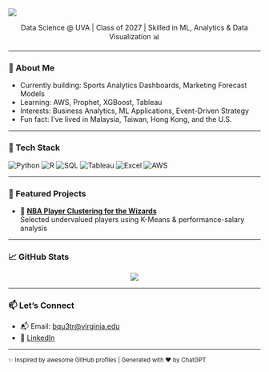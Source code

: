 <img align="center" src="https://capsule-render.vercel.app/api?type=waving&color=gradient&height=200&section=header&text=Hi%20I'm%20Patrick%20👨‍💻&fontSize=40&fontColor=ffffff" />

<p align="center">
  Data Science @ UVA | Class of 2027 | Skilled in ML, Analytics & Data Visualization 📊
</p>

---

### 💫 About Me

- Currently building: Sports Analytics Dashboards, Marketing Forecast Models
- Learning: AWS, Prophet, XGBoost, Tableau
- Interests: Business Analytics, ML Applications, Event-Driven Strategy
- Fun fact: I’ve lived in Malaysia, Taiwan, Hong Kong, and the U.S.

---

### 🚀 Tech Stack

![Python](https://img.shields.io/badge/Python-3776AB?style=for-the-badge&logo=python&logoColor=white)
![R](https://img.shields.io/badge/R-276DC3?style=for-the-badge&logo=r&logoColor=white)
![SQL](https://img.shields.io/badge/SQL-4479A1?style=for-the-badge&logo=postgresql&logoColor=white)
![Tableau](https://img.shields.io/badge/Tableau-E97627?style=for-the-badge&logo=tableau&logoColor=white)
![Excel](https://img.shields.io/badge/Excel-217346?style=for-the-badge&logo=microsoft-excel&logoColor=white)
![AWS](https://img.shields.io/badge/AWS-232F3E?style=for-the-badge&logo=amazon-aws&logoColor=white)

---

### 🧠 Featured Projects

- 🏀 [**NBA Player Clustering for the Wizards**](https://github.com/PatrickHo718/Moneyball-NBA-Edition-)  
  Selected undervalued players using K-Means & performance-salary analysis
---

### 📈 GitHub Stats

<p align="center">
  <img src="https://github-readme-stats.vercel.app/api/top-langs/?username=PatrickHo718&layout=compact&theme=tokyonight" />
</p>

---

### 📫 Let’s Connect

- 📬 Email: bqu3tr@virginia.edu  
- 💼 [LinkedIn](https://www.linkedin.com/in/patrick-ho-932511321/?trk=opento_sprofile_topcard) 

---

<sub>✨ Inspired by awesome GitHub profiles | Generated with ❤️ by ChatGPT</sub>
